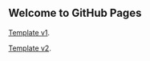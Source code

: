 ## Welcome to GitHub Pages

[Template v1](https://iciobanu-freelace.github.io/ct/templates/v1).

[Template v2](https://iciobanu-freelace.github.io/ct/templates/v2).
